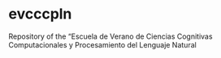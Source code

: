 # evcccpln
Repository of the “Escuela de Verano de Ciencias Cognitivas Computacionales y Procesamiento del Lenguaje Natural
